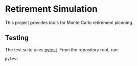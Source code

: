 # Retirement Simulation

This project provides tools for Monte Carlo retirement planning.

## Testing

The test suite uses [pytest](https://pytest.org/). From the repository root, run:

```bash
pytest
```
